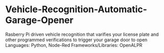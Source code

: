 # Vehicle-Recognition-Automatic-Garage-Opener
Rasberry Pi driven vehicle recognition that varifies your license plate and other programmed verifications to trigger your garage door to open Languages: Python, Node-Red Frameworks/Libraries: OpenALPR
